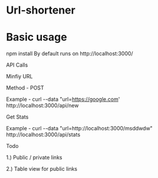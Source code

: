 # Url-shortener
# Basic usage
npm install
By default runs on http://localhost:3000/

API Calls

Minfiy URL

Method - POST

Example - curl --data "url=https://google.com' http://localhost:3000/api/new

Get Stats

Example - curl --data "url=http://localhost:3000/msddwdw" http://localhost:3000/api/stats



Todo

1.) Public / private links

2.) Table view for public links
